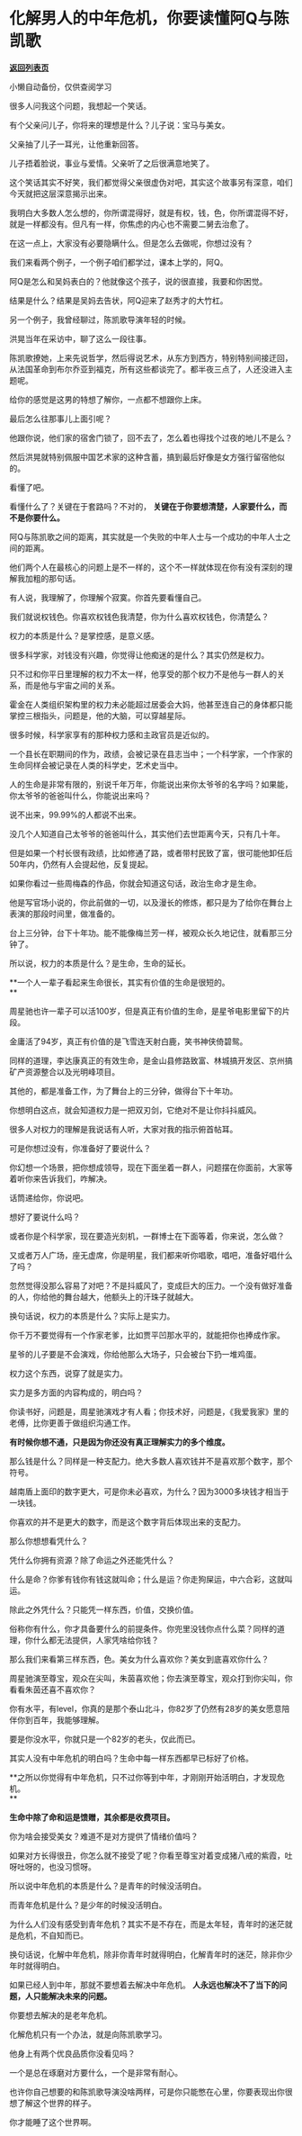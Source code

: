 # 化解男人的中年危机，你要读懂阿Q与陈凯歌

[**返回列表页**](/gzh/记忆承载)

小懒自动备份，仅供查阅学习

很多人问我这个问题，我想起一个笑话。  

有个父亲问儿子，你将来的理想是什么？儿子说：宝马与美女。  

父亲抽了儿子一耳光，让他重新回答。

儿子捂着脸说，事业与爱情。父亲听了之后很满意地笑了。

这个笑话其实不好笑，我们都觉得父亲很虚伪对吧，其实这个故事另有深意，咱们今天就把这层深意揭示出来。  

我明白大多数人怎么想的，你所谓混得好，就是有权，钱，色，你所谓混得不好，就是一样都没有。但凡有一样，你焦虑的内心也不需要二舅去治愈了。

在这一点上，大家没有必要隐瞒什么。但是怎么去做呢，你想过没有？

我们来看两个例子，一个例子咱们都学过，课本上学的，阿Q。  

阿Q是怎么和吴妈表白的？他就像这个孩子，说的很直接，我要和你困觉。

结果是什么？结果是吴妈去告状，阿Q迎来了赵秀才的大竹杠。  

另一个例子，我曾经聊过，陈凯歌导演年轻的时候。  

洪晃当年在采访中，聊了这么一段往事。  

陈凯歌撩她，上来先说哲学，然后得说艺术，从东方到西方，特别特别间接迂回，从法国革命到布尔乔亚到福克，所有这些都谈完了。都半夜三点了，人还没进入主题呢。

给你的感觉是这男的特想了解你，一点都不想跟你上床。

最后怎么往那事儿上面引呢？

他跟你说，他们家的宿舍门锁了，回不去了，怎么着也得找个过夜的地儿不是么？

然后洪晃就特别佩服中国艺术家的这种含蓄，搞到最后好像是女方强行留宿他似的。

看懂了吧。

看懂什么了？关键在于套路吗？不对的， **关键在于你要想清楚，人家要什么，而不是你要什么。**  

阿Q与陈凯歌之间的距离，其实就是一个失败的中年人士与一个成功的中年人士之间的距离。  

他们两个人在最核心的问题上是不一样的，这个不一样就体现在你有没有深刻的理解我加粗的那句话。  

有人说，我理解了，你理解个寂寞。你首先要看懂自己。

我们就说权钱色。你喜欢权钱色我清楚，你为什么喜欢权钱色，你清楚么？  

权力的本质是什么？是掌控感，是意义感。  

很多科学家，对钱没有兴趣，你觉得让他痴迷的是什么？其实仍然是权力。  

只不过和你平日里理解的权力不太一样，他享受的那个权力不是他与一群人的关系，而是他与宇宙之间的关系。  

霍金在人类组织架构里的权力未必能超过居委会大妈，他甚至连自己的身体都只能掌控三根指头，问题是，他的大脑，可以穿越星际。  

很多时候，科学家享有的那种权力感和主政官员是近似的。  

一个县长在职期间的作为，政绩，会被记录在县志当中；一个科学家，一个作家的生命同样会被记录在人类的科学史，艺术史当中。  

人的生命是非常有限的，别说千年万年，你能说出来你太爷爷的名字吗？如果能，你太爷爷的爸爸叫什么，你能说出来吗？

说不出来，99.99%的人都说不出来。  

没几个人知道自己太爷爷的爸爸叫什么，其实他们去世距离今天，只有几十年。  

但是如果一个村长很有政绩，比如修通了路，或者带村民致了富，很可能他卸任后50年内，仍然有人会提起他，反复提起。  

如果你看过一些周梅森的作品，你就会知道这句话，政治生命才是生命。

他是写官场小说的，你此前做的一切，以及漫长的修炼，都只是为了给你在舞台上表演的那段时间里，做准备的。

台上三分钟，台下十年功。能不能像梅兰芳一样，被观众长久地记住，就看那三分钟了。  

所以说，权力的本质是什么？是生命，生命的延长。

 **一个人一辈子看起来生命很长，其实有价值的生命是很短的。  
**

周星驰也许一辈子可以活100岁，但是真正有价值的生命，是星爷电影里留下的片段。  

金庸活了94岁，真正有价值的是飞雪连天射白鹿，笑书神侠倚碧鸳。

同样的道理，李达康真正的有效生命，是金山县修路致富、林城搞开发区、京州搞矿产资源整合以及光明峰项目。

其他的，都是准备工作，为了舞台上的三分钟，做得台下十年功。  

你想明白这点，就会知道权力是一把双刃剑，它绝对不是让你抖抖威风。  

很多人对权力的理解是我说话有人听，大家对我的指示俯首帖耳。  

可是你想过没有，你准备好了要说什么？

你幻想一个场景，把你想成领导，现在下面坐着一群人，问题摆在你面前，大家等着听你来告诉我们，咋解决。  

话筒递给你，你说吧。

想好了要说什么吗？  

或者你是个科学家，现在要造光刻机，一群博士在下面等着，你来说，怎么做？  

又或者万人广场，座无虚席，你是明星，我们都来听你唱歌，唱吧，准备好唱什么了吗？  

忽然觉得没那么容易了对吧？不是抖威风了，变成巨大的压力。一个没有做好准备的人，你给他的舞台越大，他额头上的汗珠子就越大。  

换句话说，权力的本质是什么？实际上是实力。  

你千万不要觉得有一个作家老爹，比如贾平凹那水平的，就能把你也捧成作家。  

星爷的儿子要是不会演戏，你给他那么大场子，只会被台下扔一堆鸡蛋。  

权力这个东西，说穿了就是实力。  

实力是多方面的内容构成的，明白吗？

你读书好，问题是，周星驰演戏才有人看；你技术好，问题是，《我爱我家》里的老傅，比你更善于做组织沟通工作。

 **有时候你想不通，只是因为你还没有真正理解实力的多个维度。**

那么钱是什么？同样是一种支配力。绝大多数人喜欢钱并不是喜欢那个数字，那个符号。

越南盾上面印的数字更大，可是你未必喜欢，为什么？因为3000多块钱才相当于一块钱。

你喜欢的并不是更大的数字，而是这个数字背后体现出来的支配力。  

那么你想想看凭什么？  

凭什么你拥有资源？除了命运之外还能凭什么？  

什么是命？你爹有钱你有钱这就叫命；什么是运？你走狗屎运，中六合彩，这就叫运。  

除此之外凭什么？只能凭一样东西，价值，交换价值。  

俗称你有什么，你才具备要什么的前提条件。你兜里没钱你点什么菜？同样的道理，你什么都无法提供，人家凭啥给你钱？  

那么我们来看第三样东西，色。美女为什么喜欢你？美女到底喜欢你什么？  

周星驰演至尊宝，观众在尖叫，朱茵喜欢他；你去演至尊宝，观众打到你尖叫，你看看朱茵还喜不喜欢你？  

你有水平，有level，你真的是那个泰山北斗，你82岁了仍然有28岁的美女愿意陪伴你到百年，我能够理解。  

要是你没水平，你就只是一个82岁的老头，仅此而已。  

其实人没有中年危机的明白吗？生命中每一样东西都早已标好了价格。  

 **之所以你觉得有中年危机，只不过你等到中年，才刚刚开始活明白，才发现危机。  
**

 **生命中除了命和运是馈赠，其余都是收费项目。**

你为啥会接受美女？难道不是对方提供了情绪价值吗？  

如果对方长得很丑，你怎么就不接受了呢？你看至尊宝对着变成猪八戒的紫霞，吐呀吐呀的，也没习惯呀。  

所以说中年危机的本质是什么？是青年的时候没活明白。

而青年危机是什么？是少年的时候没活明白。  

为什么人们没有感受到青年危机？其实不是不存在，而是太年轻，青年时的迷茫就是危机，不自知而已。

换句话说，化解中年危机，除非你青年时就得明白，化解青年时的迷茫，除非你少年时就得明白。  

如果已经人到中年，那就不要想着去解决中年危机。 **人永远也解决不了当下的问题，人只能解决未来的问题。**

你要想去解决的是老年危机。  

化解危机只有一个办法，就是向陈凯歌学习。  

他身上有两个优良品质你没看见吗？

一个是总在琢磨对方要什么，一个是非常有耐心。

也许你自己想要的和陈凯歌导演没啥两样，可是你只能憋在心里，你要表现出你很想了解这个世界的样子。  

你才能睡了这个世界啊。

